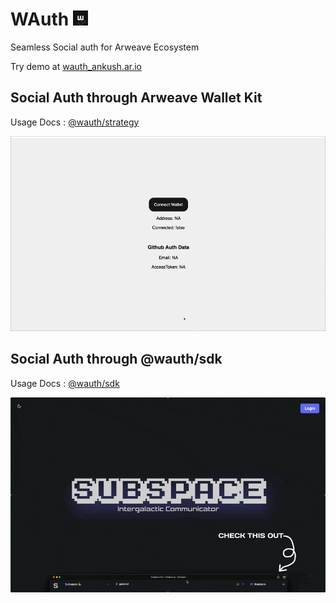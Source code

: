 # WAuth <img src="./assets/wauth.png" height="24px"/>

Seamless Social auth for Arweave Ecosystem

Try demo at [wauth_ankush.ar.io](https://wauth_ankush.ar.io)

## Social Auth through Arweave Wallet Kit

Usage Docs : [@wauth/strategy](./strategy/README.md)

![arweave-wallet-kit-demo](./assets/awk.gif)

## Social Auth through @wauth/sdk

Usage Docs : [@wauth/sdk](./sdk/README.md)

![wauth-sdk-demo](./assets/sdk.gif)